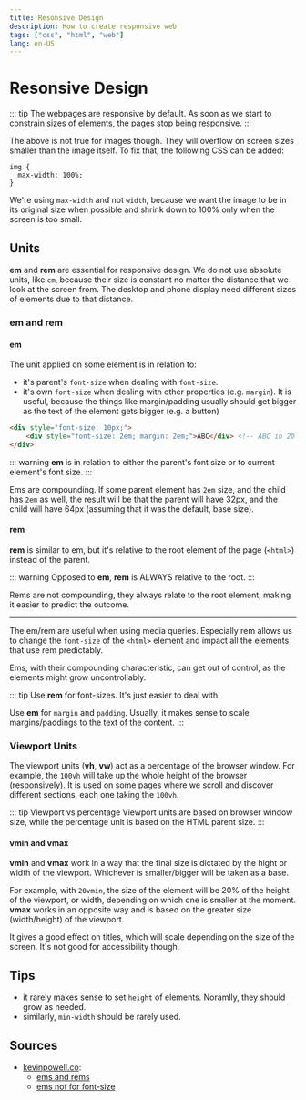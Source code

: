 ```yaml
---
title: Resonsive Design
description: How to create responsive web
tags: ["css", "html", "web"]
lang: en-US
---
```


# Resonsive Design

::: tip
The webpages are responsive by default. As soon as we start to constrain sizes
of elements, the pages stop being responsive.
:::

The above is not true for images though. They will overflow on screen sizes smaller than the image itself. To fix that, the following CSS can be added:

```csharps
img {
  max-width: 100%;
}
```

We're using `max-width` and not `width`, because we want the image to be in its
original size when possible and shrink down to 100% only when the screen is too
small.

## Units

**em** and **rem** are essential for responsive design. We do not use absolute
units, like `cm`, because their size is constant no matter the distance that we
look at the screen from. The desktop and phone display need different sizes of
elements due to that distance.

### em and rem

#### em

The unit applied on some element is in relation to:

- it's parent's `font-size` when dealing with `font-size`.
- it's own `font-size` when dealing with other properties (e.g. `margin`). It is
  useful, because the things like margin/padding usually should get bigger as
  the text of the element gets bigger (e.g. a button)

```html
<div style="font-size: 10px;">
    <div style="font-size: 2em; margin: 2em;">ABC</div> <!-- ABC in 20 px with a 40px margin -->
</div>
```

::: warning
**em** is in relation to either the parent's font size or to current element's
font size.
:::

Ems are compounding. If some parent element has `2em` size, and the child has
`2em` as well, the result will be that the parent will have 32px, and the child
will have 64px (assuming that it was the default, base size).

#### rem

**rem** is similar to em, but it's relative to the root element of the page
(`<html>`) instead of the parent.

::: warning
Opposed to **em**, **rem** is ALWAYS relative to the root.
:::

Rems are not compounding, they always relate to the root element, making it
easier to predict the outcome.

---

The em/rem are useful when using media queries. Especially rem allows us to
change the `font-size` of the `<html>` element and impact all the elements that
use rem predictably.

Ems, with their compounding characteristic, can get out of control, as the
elements might grow uncontrollably.

::: tip
Use **rem** for font-sizes. It's just easier to deal with.

Use **em** for `margin` and `padding`. Usually, it makes sense to scale
margins/paddings to the text of the content.
:::

### Viewport Units

The viewport units (**vh**, **vw**) act as a percentage of the browser window.
For example, the `100vh` will take up the whole height of the browser
(responsively). It is used on some pages where we scroll and discover different
sections, each one taking the `100vh`.

::: tip Viewport vs percentage
Viewport units are based on browser window size, while the percentage unit is
based on the HTML parent size.
:::

#### vmin and vmax

**vmin** and **vmax** work in a way that the final size is dictated by the hight
or width of the viewport. Whichever is smaller/bigger will be taken as a base.

For example, with `20vmin`, the size of the element will be 20% of the height of
the viewport, or width, depending on which one is smaller at the moment.
**vmax** works in an opposite way and is based on the greater size
(width/height) of the viewport.

It gives a good effect on titles, which will scale depending on the size of the
screen. It's not good for accessibility though.

## Tips

- it rarely makes sense to set `height` of elements. Noramlly, they should grow as
  needed.
- similarly, `min-width` should be rarely used.

## Sources

- [kevinpowell.co](https://kevinpowell.co):
    - [ems and rems](https://www.youtube.com/watch?v=_-aDOAMmDHI)
    - [ems not for
      font-size](https://www.youtube.com/watch?v=pautqDqa54I&t=239s)